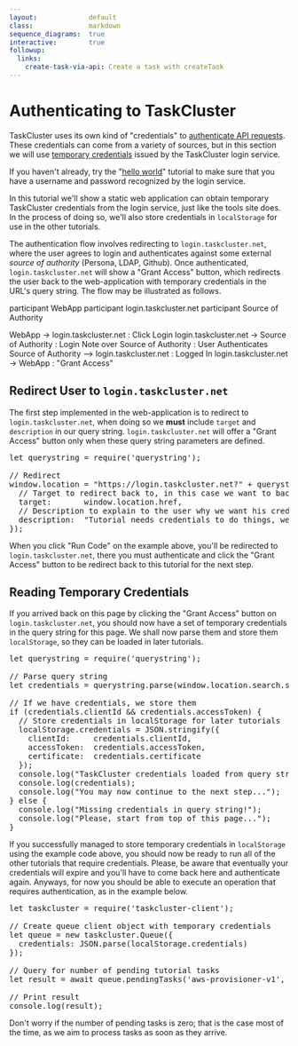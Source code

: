 ```yaml
---
layout:             default
class:              markdown
sequence_diagrams:  true
interactive:        true
followup:
  links:
    create-task-via-api: Create a task with createTask
---
```


Authenticating to TaskCluster
=============================

TaskCluster uses its own kind of "credentials" to [authenticate API
requests](/manual/apis).  These credentials can come from a variety of
sources, but in this section we will use [temporary
credentials](/manual/apis/temporary-credentials) issued by the TaskCluster
login service.

If you haven't already, try the "[hello world](hello-world)" tutorial to make
sure that you have a username and password recognized by the login service.

In this tutorial we'll show a static web application can obtain temporary
TaskCluster credentials from the login service, just like the tools site does.
In the process of doing so, we'll also store credentials in `localStorage` for
use in the other tutorials.

The authentication flow involves redirecting to `login.taskcluster.net`, where
the user agrees to login and authenticates against some external
_source of authority_ (Persona, LDAP, Github). Once authenticated,
`login.taskcluster.net` will show a "Grant Access" button, which redirects the
user back to the web-application with temporary credentials in the URL's query string.
The flow may be illustrated as follows.

<div class="sequence-diagram-hand" style="margin:auto;">
participant WebApp
participant login.taskcluster.net
participant Source of Authority

WebApp -> login.taskcluster.net : Click Login
login.taskcluster.net -> Source of Authority : Login
Note over Source of Authority : User Authenticates
Source of Authority --> login.taskcluster.net : Logged In
login.taskcluster.net -> WebApp : "Grant Access"
</div>

Redirect User to `login.taskcluster.net`
---------------------------------------

The first step implemented in the web-application is to redirect to
`login.taskcluster.net`, when doing so we **must** include `target` and
`description` in our query string. `login.taskcluster.net` will offer a
"Grant Access" button only when these query string parameters are defined.

<pre data-plugin="interactive-example">
let querystring = require('querystring');

// Redirect
window.location = "https://login.taskcluster.net?" + querystring.stringify({
  // Target to redirect back to, in this case we want to back to the tutorial
  target:       window.location.href,
  // Description to explain to the user why we want his credentials
  description:  "Tutorial needs credentials to do things, we're not evil :)"
});
</pre>

When you click "Run Code" on the example above, you'll be redirected to
`login.taskcluster.net`, there you must authenticate and click the
"Grant Access" button to be redirect back to this tutorial for the next step.


Reading Temporary Credentials
-----------------------------

If you arrived back on this page by clicking the "Grant Access" button on
`login.taskcluster.net`, you should now have a set of temporary credentials
in the query string for this page. We shall now parse them and store them
`localStorage`, so they can be loaded in later tutorials.

<pre data-plugin="interactive-example">
let querystring = require('querystring');

// Parse query string
let credentials = querystring.parse(window.location.search.substr(1));

// If we have credentials, we store them
if (credentials.clientId && credentials.accessToken) {
  // Store credentials in localStorage for later tutorials
  localStorage.credentials = JSON.stringify({
    clientId:     credentials.clientId,
    accessToken:  credentials.accessToken,
    certificate:  credentials.certificate
  });
  console.log("TaskCluster credentials loaded from query string:");
  console.log(credentials);
  console.log("You may now continue to the next step...");
} else {
  console.log("Missing credentials in query string!");
  console.log("Please, start from top of this page...");
}
</pre>

If you successfully managed to store temporary credentials in `localStorage`
using the example code above, you should now be ready to run all of the other
tutorials that require credentials. Please, be aware that eventually your
credentials will expire and you'll have to come back here and authenticate
again. Anyways, for now you should be able to execute an operation that
requires authentication, as in the example below.

<pre data-plugin="interactive-example">
let taskcluster = require('taskcluster-client');

// Create queue client object with temporary credentials
let queue = new taskcluster.Queue({
  credentials: JSON.parse(localStorage.credentials)
});

// Query for number of pending tutorial tasks
let result = await queue.pendingTasks('aws-provisioner-v1', 'tutorial');

// Print result
console.log(result);
</pre>

Don't worry if the number of pending tasks is zero; that is the case most of
the time, as we aim to process tasks as soon as they arrive.
